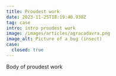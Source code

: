 ```yaml
---
title: Proudest work
date: 2023-11-25T18:19:40.938Z
tag: case
intro: intro proudest work
image: /images/articles/agracadavra.png
image_alt: Picture of a bug (insect)
case:
  closed: true
---
```

Body of proudest work
